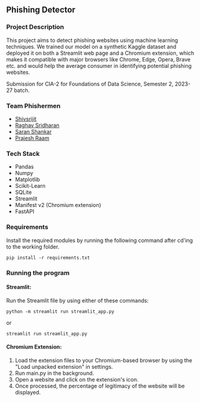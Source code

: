 ## Phishing Detector

### Project Description
This project aims to detect phishing websites using machine learning techniques. We trained our model on a synthetic Kaggle dataset and deployed it on both a Streamlit web page and a Chromium extension, which makes it compatible with major browsers like Chrome, Edge, Opera, Brave etc. and would help the average consumer in identifying potential phishing websites.

Submission for CIA-2 for Foundations of Data Science, Semester 2, 2023-27 batch.

### Team Phishermen
- [Shivsrijit](https://github.com/shivsrijit/)
- [Raghav Sridharan](https://github.com/raghavsridharan)
- [Saran Shankar](https://github.com/try3d/)
- [Prajesh Raam](https://github.com/hotaru-hspr)


### Tech Stack
- Pandas
- Numpy
- Matplotlib
- Scikit-Learn
- SQLite
- Streamlit
- Manifest v2 (Chromium extension)
- FastAPI

### Requirements
Install the required modules by running the following command after cd'ing to the working folder.

```pip install -r requirements.txt```

### Running the program
#### Streamlit:
Run the Streamlit file by using either of these commands:

```python -m streamlit run streamlit_app.py```

or

```streamlit run streamlit_app.py```

#### Chromium Extension:
1. Load the extension files to your Chromium-based browser by using the "Load unpacked extension" in settings.
2. Run main.py in the background.
3. Open a website and click on the extension's icon.
4. Once processed, the percentage of legitimacy of the website will be displayed.
